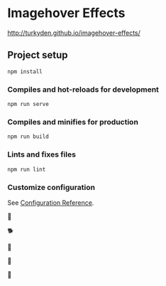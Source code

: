 # Imagehover Effects

http://turkyden.github.io/imagehover-effects/

## Project setup
```
npm install
```

### Compiles and hot-reloads for development
```
npm run serve
```

### Compiles and minifies for production
```
npm run build
```

### Lints and fixes files
```
npm run lint
```

### Customize configuration
See [Configuration Reference](https://cli.vuejs.org/config/).

:dog:

:dog2:

:poodle:

:paw_prints:

:hotdog:
